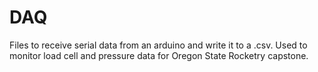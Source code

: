 # DAQ

Files to receive serial data from an arduino and write it to a .csv. Used to monitor load cell and pressure data for Oregon State Rocketry capstone. 
